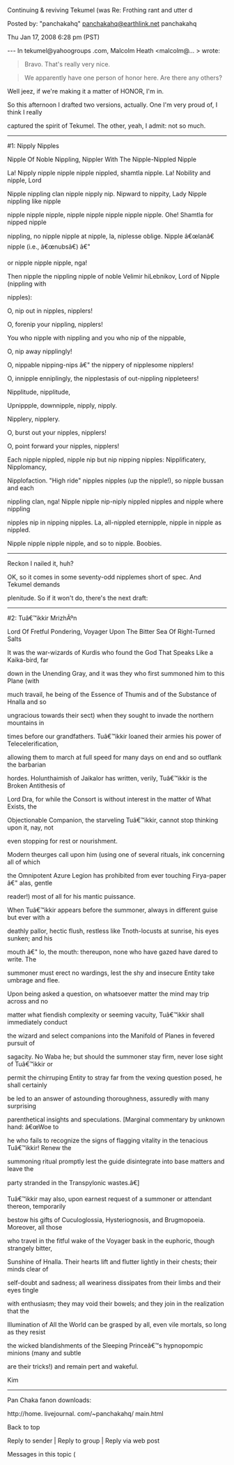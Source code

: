 Continuing & reviving Tekumel (was Re: Frothing rant and utter d

Posted by: "panchakahq" panchakahq@earthlink.net panchakahq

Thu Jan 17, 2008 6:28 pm (PST)

--- In tekumel@yahoogroups .com, Malcolm Heath <malcolm@... > wrote:

>

> Bravo. That's really very nice.

>

> We apparently have one person of honor here. Are there any others?

Well jeez, if we're making it a matter of HONOR, I'm in.

So this afternoon I drafted two versions, actually. One I'm very proud of, I think I really

captured the spirit of Tekumel. The other, yeah, I admit: not so much.

------------ --------- --------- --------- --------- ---

#1: Nipply Nipples

Nipple Of Noble Nippling, Nippler With The Nipple-Nippled Nipple

La! Nipply nipple nipple nipple nippled, shamtla nipple. La! Nobility and nipple, Lord

Nipple nippling clan nipple nipply nip. Nipward to nippity, Lady Nipple nippling like nipple

nipple nipple nipple, nipple nipple nipple nipple nipple. Ohe! Shamtla for nipped nipple

nippling, no nipple nipple at nipple, la, niplesse oblige. Nipple â€œlanâ€ nipple (i.e., â€œnubsâ€) â€"

or nipple nipple nipple, nga!

Then nipple the nippling nipple of noble Velimir hiLebnikov, Lord of Nipple (nippling with

nipples):

O, nip out in nipples, nipplers!

O, forenip your nippling, nipplers!

You who nipple with nippling and you who nip of the nippable,

O, nip away nipplingly!

O, nippable nipping-nips â€" the nippery of nipplesome nipplers!

O, innipple enniplingly, the nipplestasis of out-nippling nippleteers!

Nipplitude, nipplitude,

Upnippple, downnipple, nipply, nipply.

Nipplery, nipplery.

O, burst out your nipples, nipplers!

O, point forward your nipples, nipplers!

Each nipple nippled, nipple nip but nip nipping nipples: Nipplificatery, Nipplomancy,

Nipplofaction. "High ride" nipples nipples (up the nipple!), so nipple bussan and each

nippling clan, nga! Nipple nipple nip-niply nippled nipples and nipple where nippling

nipples nip in nipping nipples. La, all-nippled eternipple, nipple in nipple as nippled.

Nipple nipple nipple nipple, and so to nipple. Boobies.

------------ --------- --------- --------- --------- ----

Reckon I nailed it, huh?

OK, so it comes in some seventy-odd nipplemes short of spec. And Tekumel demands

plenitude. So if it won't do, there's the next draft:

------------ --------- --------- --------- --------- -----

#2: Tuâ€™ikkir MrizhÃºn

Lord Of Fretful Pondering, Voyager Upon The Bitter Sea Of Right-Turned Salts

It was the war-wizards of Kurdis who found the God That Speaks Like a Kaika-bird, far

down in the Unending Gray, and it was they who first summoned him to this Plane (with

much travail, he being of the Essence of Thumis and of the Substance of Hnalla and so

ungracious towards their sect) when they sought to invade the northern mountains in

times before our grandfathers. Tuâ€™ikkir loaned their armies his power of Telecelerification,

allowing them to march at full speed for many days on end and so outflank the barbarian

hordes. Holunthaimish of Jaikalor has written, verily, Tuâ€™ikkir is the Broken Antithesis of

Lord Dra, for while the Consort is without interest in the matter of What Exists, the

Objectionable Companion, the starveling Tuâ€™ikkir, cannot stop thinking upon it, nay, not

even stopping for rest or nourishment.

Modern theurges call upon him (using one of several rituals, ink concerning all of which

the Omnipotent Azure Legion has prohibited from ever touching Firya-paper â€" alas, gentle

reader!) most of all for his mantic puissance.

When Tuâ€™ikkir appears before the summoner, always in different guise but ever with a

deathly pallor, hectic flush, restless like Tnoth-locusts at sunrise, his eyes sunken; and his

mouth â€" lo, the mouth: thereupon, none who have gazed have dared to write. The

summoner must erect no wardings, lest the shy and insecure Entity take umbrage and flee.

Upon being asked a question, on whatsoever matter the mind may trip across and no

matter what fiendish complexity or seeming vacuity, Tuâ€™ikkir shall immediately conduct

the wizard and select companions into the Manifold of Planes in fevered pursuit of

sagacity. No Waba he; but should the summoner stay firm, never lose sight of Tuâ€™ikkir or

permit the chirruping Entity to stray far from the vexing question posed, he shall certainly

be led to an answer of astounding thoroughness, assuredly with many surprising

parenthetical insights and speculations. [Marginal commentary by unknown hand: â€œWoe to

he who fails to recognize the signs of flagging vitality in the tenacious Tuâ€™ikkir! Renew the

summoning ritual promptly lest the guide disintegrate into base matters and leave the

party stranded in the Transpylonic wastes.â€]

Tuâ€™ikkir may also, upon earnest request of a summoner or attendant thereon, temporarily

bestow his gifts of Cuculoglossia, Hysteriognosis, and Brugmopoeia. Moreover, all those

who travel in the fitful wake of the Voyager bask in the euphoric, though strangely bitter,

Sunshine of Hnalla. Their hearts lift and flutter lightly in their chests; their minds clear of

self-doubt and sadness; all weariness dissipates from their limbs and their eyes tingle

with enthusiasm; they may void their bowels; and they join in the realization that the

Illumination of All the World can be grasped by all, even vile mortals, so long as they resist

the wicked blandishments of the Sleeping Princeâ€™s hypnopompic minions (many and subtle

are their tricks!) and remain pert and wakeful.

Kim

------------ --------- --------- --------- -------

Pan Chaka fanon downloads:

http://home. livejournal. com/~panchakahq/ main.html

Back to top

Reply to sender | Reply to group | Reply via web post

Messages in this topic (